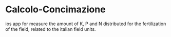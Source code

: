 # Calcolo-Concimazione
ios app for measure the amount of K, P and N distributed for the fertilization of the field, related to the italian field units.
